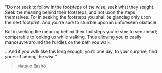 
"Do not seek to follow in the footsteps of the wise; seek what they sought. Seek the meaning behind their footsteps, and not upon the steps themselves. For in seeking the footsteps you shall be glancing only upon the next footprint. And you're sure to stumble upon an unforeseen obstacle.

But in seeking the meaning behind their footsteps you're sure to see ahead; comparable to looking up while walking. Thus allowing you to easily manoeuvre around the hurdles on the path you walk.

…And if you walk like this long enough, you'll one day, to your surprise, find yourself among the wise."

> Matsuo Bashō
